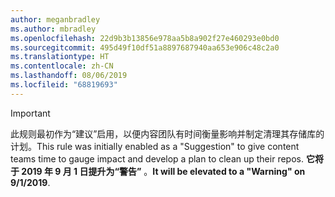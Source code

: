 ```yaml
---
author: meganbradley
ms.author: mbradley
ms.openlocfilehash: 22d9b3b13856e978aa5b8a902f27e460293e0bd0
ms.sourcegitcommit: 495d49f10df51a8897687940aa653e906c48c2a0
ms.translationtype: HT
ms.contentlocale: zh-CN
ms.lasthandoff: 08/06/2019
ms.locfileid: "68819693"
---
```

> [!IMPORTANT]
> <span data-ttu-id="d9b18-101">此规则最初作为“建议”启用，以便内容团队有时间衡量影响并制定清理其存储库的计划。</span><span class="sxs-lookup"><span data-stu-id="d9b18-101">This rule was initially enabled as a "Suggestion" to give content teams time to gauge impact and develop a plan to clean up their repos.</span></span> <span data-ttu-id="d9b18-102">**它将于 2019 年 9 月 1 日提升为“警告”** 。</span><span class="sxs-lookup"><span data-stu-id="d9b18-102">**It will be elevated to a "Warning" on 9/1/2019**.</span></span>
